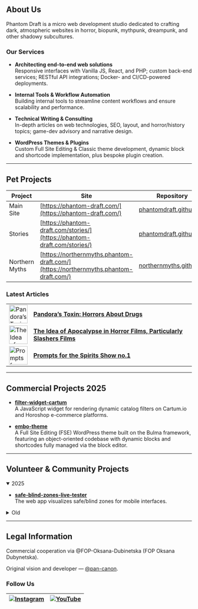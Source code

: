 ## About Us

Phantom Draft is a micro web development studio dedicated to crafting dark, atmospheric websites in horror, biopunk, mythpunk, dreampunk, and other shadowy subcultures.

### Our Services

- **Architecting end-to-end web solutions**   
  Responsive interfaces with Vanilla JS, React, and PHP; custom back-end services; RESTful API integrations; Docker- and CI/CD-powered deployments.

- **Internal Tools & Workflow Automation**   
  Building internal tools to streamline content workflows and ensure scalability and performance.

- **Technical Writing & Consulting**   
  In-depth articles on web technologies, SEO, layout, and horror/history topics; game-dev advisory and narrative design.

- **WordPress Themes & Plugins**   
  Custom Full Site Editing & Classic theme development, dynamic block and shortcode implementation, plus bespoke plugin creation.

---

## Pet Projects

| Project         | Site                                                                         | Repository                                                                                     |
|-----------------|------------------------------------------------------------------------------|------------------------------------------------------------------------------------------------|
| Main Site       | [https://phantom-draft.com/](https://phantom-draft.com/)                     | [phantomdraft.github.io](https://github.com/PhantomDraft/phantomdraft.github.io)               |
| Stories         | [https://phantom-draft.com/stories/](https://phantom-draft.com/stories/)     | [phantomdraft.github.io](https://github.com/PhantomDraft/phantomdraft.github.io)               |
| Northern Myths  | [https://northernmyths.phantom-draft.com/](https://northernmyths.phantom-draft.com/) | [northernmyths.github.io](https://github.com/PhantomDraft/northernmyths.github.io)             |

### Latest Articles

|  |  |
|---|---|
| [<img src="https://phantom-draft.com/images/articles/horror-about-drugs/cover.webp" alt="Pandora’s Toxin" width="50" height="50" />](https://phantom-draft.com/articles/pandoras-toxin/) | [**Pandora’s Toxin: Horrors About Drugs**](https://phantom-draft.com/articles/pandoras-toxin/) |
| [<img src="https://phantom-draft.com/images/articles/the-idea-of-apocalypse-in-horror-films-particularly-slashers-films/cover.webp" alt="The Idea of Apocalypse" width="50" height="50" />](https://phantom-draft.com/articles/the-idea-of-apocalypse-in-horror-films-particularly-slashers-films/) | [**The Idea of Apocalypse in Horror Films, Particularly Slashers Films**](https://phantom-draft.com/articles/the-idea-of-apocalypse-in-horror-films-particularly-slashers-films/) |
| [<img src="https://phantom-draft.com/images/stories/No.1/splash-page/cover.webp" alt="Prompts for the Spirits Show no.1" width="50" height="50" />](https://phantom-draft.com/articles/prompts-and-references-for-the-first-episode-of-the-spirits-show/) | [**Prompts for the Spirits Show no.1**](https://phantom-draft.com/articles/prompts-and-references-for-the-first-episode-of-the-spirits-show/) |

---

## Commercial Projects 2025

- **[filter-widget-cartum](https://github.com/PhantomDraft/filter-widget-cartum)**   
  A JavaScript widget for rendering dynamic catalog filters on Cartum.io and Horoshop e-commerce platforms.

- **[embo-theme](https://github.com/bogdan2143/embo-theme)**   
  A Full Site Editing (FSE) WordPress theme built on the Bulma framework, featuring an object-oriented codebase with dynamic blocks and shortcodes fully managed via the block editor.

---

## Volunteer & Community Projects

<details open>
<summary>2025</summary>

- **[safe-blind-zones-live-tester](https://github.com/PhantomDraft/safe-blind-zones-live-tester)**   
  The web app visualizes safe/blind zones for mobile interfaces.
</details>

<details>
<summary>Old</summary>

- **[subscription-manager-wp](https://github.com/PhantomDraft/subscription-manager-wp)**   
  Automates WooCommerce subscription management: assigns roles, calculates periods (1 copy = 1 month), auto-renews subscriptions, and provides admin pages for subscriber oversight.

- **[country-blocker-wp](https://github.com/PhantomDraft/country-blocker-wp)**   
  Restricts site or content access by visitor country: full-site blocking, selective content hiding by ID/slug, and custom redirects/messages.

- **[content-protector-wp](https://github.com/PhantomDraft/content-protector-wp)**   
  Protects posts, pages, WooCommerce products, bbPress forums, categories, and tags with global or per-item passwords and role-based locks.

- **[group-hide-site-wp](https://github.com/PhantomDraft/group-hide-site-wp)**   
  Flexible content hiding: complete site redirects, role-based access, and individual content hiding by ID/slug with custom group settings.
</details>

---

## Legal Information

Commercial cooperation via @FOP-Oksana-Dubinetska (FOP Oksana Dubynetska).

Original vision and developer — [@pan-canon](https://github.com/pan-canon).

### Follow Us

| [![Instagram](https://img.shields.io/badge/Instagram-%23E4405F?style=flat&logo=Instagram&logoColor=white)](https://www.instagram.com/horrorprom) | [![YouTube](https://img.shields.io/badge/YouTube-%23FF0000?style=flat&logo=YouTube&logoColor=white)](https://www.youtube.com/@spirits-show) |
|:-------------------------------------------------------------------------------------------------------------------:|:-------------------------------------------------------------------------------------------------------------------------:|
